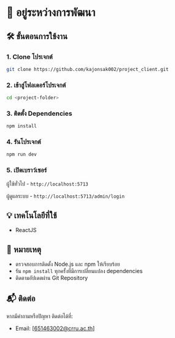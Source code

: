 # 🚧 อยู่ระหว่างการพัฒนา

## 🛠️ ขั้นตอนการใช้งาน

### 1. Clone โปรเจกต์

```bash
git clone https://github.com/kajonsak002/project_client.git
```

### 2. เข้าสู่โฟลเดอร์โปรเจกต์

```bash
cd <project-folder>
```

### 3. ติดตั้ง Dependencies

```bash
npm install
```

### 4. รันโปรเจกต์

```bash
npm run dev
```

### 5. เปิดเบราว์เซอร์

ผู้ใช้ทั่วไป - `http://localhost:5713`

ผู้ดูแลระบบ - `http://localhost:5713/admin/login`

## 💡 เทคโนโลยีที่ใช้

- ReactJS

## 📌 หมายเหตุ

- ตรวจสอบการติดตั้ง Node.js และ npm ให้เรียบร้อย
- รัน `npm install` ทุกครั้งที่มีการเปลี่ยนแปลง dependencies
- ติดตามอัปเดตผ่าน Git Repository

## 📬 ติดต่อ

หากมีคำถามหรือปัญหา ติดต่อได้ที่:

- Email: [651463002@crru.ac.th]
